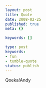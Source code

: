 ```yaml
---
layout: post
title: Quote
date: 2008-02-25
published: true
meta: {}

keywords: []

type: post
keywords:
- fun
- tumble-quote
status: publish
---
```

<!-- blockquote  -->Qoeka!<!-- endblockquote  -->Andy
